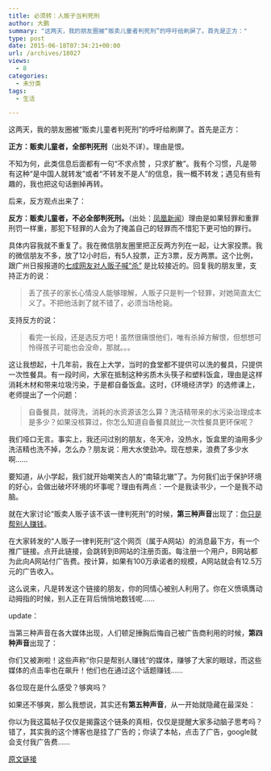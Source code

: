 ```yaml
---
title: 必须转：人贩子当判死刑
author: 大鹏
summary: "这两天，我的朋友圈被“贩卖儿童者判死刑”的呼吁给刷屏了。首先是正方："
type: post
date: 2015-06-18T07:34:21+00:00
url: /archives/18027
views:
  - 8
categories:
  - 未分类
tags:
  - 生活

---
```

这两天，我的朋友圈被“贩卖儿童者判死刑”的呼吁给刷屏了。首先是正方：

**正方：贩卖儿童者，全部判死刑**（出处不详）。理由是恨。

不知为何，此类信息后面都有一句“不求点赞 ，只求扩散”。我有个习惯，凡是带有这种“是中国人就转发”或者“不转发不是人”的信息，我一概不转发；遇见有些有趣的，我也把这句话删掉再转。

后来，反方观点出来了：

**反方：贩卖儿童者，不必全部判死刑。**（出处：[凤凰新闻][1]）理由是如果轻罪和重罪刑罚一样重，那犯下轻罪的人会为了掩盖自己的轻罪而不惜犯下更可怕的罪行。

具体内容我就不重复了。我在微信朋友圈里把正反两方列在一起，让大家投票。我的微信朋友不多，放了12小时后，有5人投票，正方3票，反方两票。这个比例，跟广州日报报道的[七成网友对人贩子喊“杀”][2] 是比较接近的。回复我的朋友里，支持正方的说：

> 丢了孩子的家长心情没人能够理解，人贩子只是判一个轻罪，对她简直太仁义了。不把他活剥了就不错了，必须当场枪毙。

支持反方的说：

> 看完一长段，还是选反方吧！虽然很痛恨他们，唯有杀掉方解恨，但想想可怜得孩子可能也会没命，那就。。。

这让我想起，十几年前，我在上大学，当时的食堂都不提供可以洗的餐具，只提供一次性餐具。有一段时间，大家在抵制这种劣质木头筷子和塑料饭盒，理由是这样消耗木材和带来垃圾污染，于是都自备饭盒。这时，《环境经济学》的选修课上，老师提出了一个问题：

> 自备餐具，就得洗，消耗的水资源该怎么算？洗洁精带来的水污染治理成本是多少？如果没核算过，你怎么知道自备餐具就比一次性餐具更环保呢？

我们哑口无言。事实上，我还问过别的朋友，冬天冷，没热水，饭盒里的油用多少洗洁精也洗不掉，怎么办？朋友说：用大水使劲冲。现在想来，浪费了多少水啊……

要知道，从小学起，我们就开始嘲笑古人的“南辕北辙”了。为何我们出于保护环境的好心，会做出破坏环境的坏事呢？理由有两点：一个是我读书少，一个是我不动脑。

就在大家讨论“贩卖人贩子该不该一律判死刑”的时候，**第三种声音**出现了：[你只是帮别人赚钱][3]。

在大家转发的“人贩子一律判死刑”这个网页（属于A网站）的消息最下方，有一个推广链接。点开此链接，会跳转到B网站的注册页面。每注册一个用户，B网站都为此向A网站付广告费。按计算，如果有100万承诺者的规模，A网站就会有12.5万元的广告收入。

这么说来，凡是转发这个链接的朋友，你的同情心被别人利用了。你在义愤填膺动动拇指的时候，别人正在背后悄悄地数钱呢……

update：

当第三种声音在各大媒体出现，人们顿足捶胸后悔自己被广告商利用的时候，**第四种声音**出现了：

你们又被涮啦！这些声称”你只是帮别人赚钱“的媒体，赚够了大家的眼球，而这些媒体的点击率也在飙升！他们也在通过这个话题赚钱……

各位现在是什么感受？够爽吗？

如果还不够爽，那么我想说，其实还有**第五种声音**，从一开始就隐藏在最深处：

你以为我这篇帖子仅仅是揭露这个链条的真相，仅仅是提醒大家多动脑子思考吗？错了，其实我的这个博客也是挂了广告的；你读了本帖，点击了广告，google就会支付我广告费……

 [1]: http://news.ifeng.com/a/20150618/43997977_0.shtml
 [2]: http://gzdaily.dayoo.com/html/2015-03/04/content_2874829.htm
 [3]: http://www.cq.xinhuanet.com/2015-06/18/c_1115653810.htm

[原文链接](http://dapengde.com/archives/18027)

